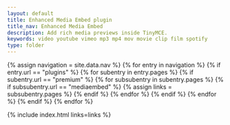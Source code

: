 ```yaml
---
layout: default
title: Enhanced Media Embed plugin
title_nav: Enhanced Media Embed
description: Add rich media previews inside TinyMCE.
keywords: video youtube vimeo mp3 mp4 mov movie clip film spotify
type: folder
---
```


{% assign navigation = site.data.nav %}
{% for entry in navigation %}
  {% if entry.url == "plugins" %}
    {% for subentry in entry.pages %}
      {% if subentry.url == "premium" %}
        {% for subsubentry in subentry.pages %}
          {% if subsubentry.url == "mediaembed" %}
            {% assign links = subsubentry.pages %}
          {% endif %}
        {% endfor %}
      {% endif %}
    {% endfor %}
  {% endif %}
{% endfor %}

{% include index.html links=links %}
